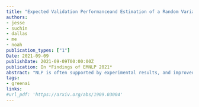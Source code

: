 ```yaml
---
title: "Expected Validation Performanceand Estimation of a Random Variable's Maximum"
authors:
- jesse
- suchin
- dallas
- me
- noah
publication_types: ["1"]
Date: 2021-09-09
publishDate: 2021-09-09T00:00:00Z
publication: In *Findings of EMNLP 2021*
abstract: "NLP is often supported by experimental results, and improved reporting of such results can lead to better understanding and more reproducible science. In this paper we analyze three statistical estimators for expected validation performance, a tool used for reporting performance (e.g., accuracy) as a function of computational budget (e.g., number of hyperparameter tuning experiments). Where previous work analyzing such estimators focused on the bias, we also examine the variance and mean squared error (MSE). In both synthetic and realistic scenarios, we evaluate three estimators and find the unbiased estimator has the highest variance, and the estimator with the smallest variance has the largest bias; the estimator with the smallest MSE strikes a balance between bias and variance, displaying a classic bias-variance tradeoff. We use expected validation performance to compare between different models, and analyze how frequently each estimator leads to drawing incorrect conclusions about which of two models performs best. We find that the two biased estimators lead to the fewest incorrect conclusions, which hints at the importance of minimizing variance and MSE."
tags:
- greenai
links:
#url_pdf: 'https://arxiv.org/abs/1909.03004'
---
```

